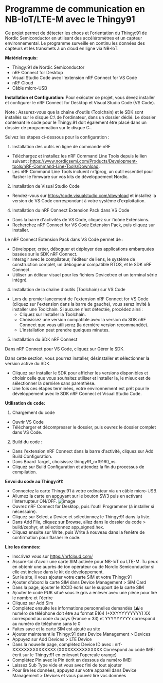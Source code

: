 # Programme de communication en NB-IoT/LTE-M avec le Thingy91

Ce projet permet de détecter les chocs et l'orientation du Thingy:91 de Nordic Semiconductor en utilisant des accéléromètres et un capteur environnemental. Le programme surveille en continu les données des capteurs et les transmets à un cloud en ligne via NB-IoT.


**Matériel requis:**
- Thingy:91 de Nordic Semiconductor
- nRF Connect for Desktop
- Visual Studio Code avec l'extension nRF Connect for VS Code
- nRF Cloud
- Câble micro-USB


**Installation et Configuration:**
Pour exécuter ce projet, vous devez installer et configurer le nRF Connect for Desktop et Visual Studio Code (VS Code). 

Note : Assurez-vous que la chaîne d'outils (Toolchain) et le SDK sont installés sur le disque C:\ de l'ordinateur, dans un dossier dédié. Le dossier contenant le code pour le Thingy:91 doit également être placé dans un dossier de programmation sur le disque C:\.

Suivez les étapes ci-dessous pour la configuration :
1. Installation des outils en ligne de commande nRF
  - Téléchargez et installez les nRF Command Line Tools depuis le lien suivant : https://www.nordicsemi.com/Products/Development-tools/nRF-Command-Line-Tools/Download.
  - Les nRF Command Line Tools incluent nrfjprog, un outil essentiel pour flasher le firmware sur vos kits de développement Nordic.

2. Installation de Visual Studio Code
  - Rendez-vous sur https://code.visualstudio.com/download et installez la version de VS Code correspondant à votre système d'exploitation.

4. Installation du nRF Connect Extension Pack dans VS Code
  - Dans la barre d'activités de VS Code, cliquez sur l'icône Extensions.
  - Recherchez nRF Connect for VS Code Extension Pack, puis cliquez sur Installer.

Le nRF Connect Extension Pack dans VS Code permet de :
  - Développer, créer, déboguer et déployer des applications embarquées basées sur le SDK nRF Connect.
  - Interagir avec le compilateur, l'éditeur de liens, le système de construction complet, un débogueur compatible RTOS, et le SDK nRF Connect.
  - Utiliser un éditeur visuel pour les fichiers Devicetree et un terminal série intégré.

4. Installation de la chaîne d'outils (Toolchain) sur VS Code
- Lors du premier lancement de l'extension nRF Connect for VS Code (cliquez sur l'extension dans la barre de gauche), vous serez invité à installer une Toolchain. Si aucune n'est détectée, procédez ainsi :
    - Cliquez sur Installer la Toolchain.
    - Choisissez une version compatible avec la version du SDK nRF Connect que vous utiliserez (la dernière version recommandée).
    - L'installation peut prendre quelques minutes.

5. Installation du SDK nRF Connect

Dans nRF Connect pour VS Code, cliquez sur Gérer le SDK.

Dans cette section, vous pourrez installer, désinstaller et sélectionner la version active du SDK.
- Cliquez sur Installer le SDK pour afficher les versions disponibles et choisir celle que vous souhaitez utiliser et installer la, le mieux est de sélectionner la dernière sans parenthèse.
- Une fois ces étapes terminées, votre environnement est prêt pour le développement avec le SDK nRF Connect et Visual Studio Code.

**Utilisation du code:**
1. Chargement du code
- Ouvrir VS Code
- Télécharger et décompresser le dossier, puis ouvrez le dossier complet dans VS Code.

2. Build du code :
- Dans l'extension nRF Connect dans la barre d'activité, cliquez sur Add Build Configuration.
- Dans Board Target, choisissez thingy91_nrf9160_ns.
- Cliquez sur Build Configuration et attendez la fin du processus de compilation.

**Envoi du code au Thingy:91:**
- Connectez la carte Thingy:91 à votre ordinateur via un câble micro-USB.
- Allumez la carte en appuyant sur le bouton SW3 puis en activant l'interrupteur ON/OFF.
![image](https://github.com/user-attachments/assets/94f3a7b5-c8cf-49e6-ae4f-acffe8581d2b)
- Ouvrez nRF Connect for Desktop, puis l'outil Programmer (à installer si nécessaire).
- Cliquez sur Select a Device et sélectionnez le Thingy:91 dans la liste.
- Dans Add File, cliquez sur Browse, allez dans le dossier du code > build/zephyr, et sélectionnez app_signed.hex.
- Cliquez ensuite sur Write, puis Write à nouveau dans la fenêtre de confirmation pour flasher le code.

**Lire les données:**
- Inscrivez vous sur https://nrfcloud.com/
- Assure-toi d'avoir une carte SIM activée pour NB-IoT ou LTE-M. Tu peux en obtenir une auprès de ton opérateur ou de Nordic Semiconductor si elle est incluse dans le kit de développement.
- Sur le site, il vous ajouter votre carte SIM et votre Thingy:91
- Ajouter d'abord la carte SIM dans Device Management > SIM Card
-   Dans la page, ajouter le ICCID écris sur le support de la carte SIM
-   Ajouter le code PUK situé sous le gris a enlever avec une pièce pour lire le nombre et l'écrire
-   Cliquez sur Add Sim
-   Complétez ensuite les informations personnelles demandés (⚠️le numéro de téléphone doit être au format E164 (+XXYYYYYYYYY) XX correspond au code du pays (France = 33) et YYYYYYYYY correspond au numéro de téléphone sans le 0
-   Faites save et la carte SIM est ajouté au site
- Ajouter maintenant le Thingy:91 dans Device Management > Devices
-   Appuyez sur Add Devices > LTE Device
-   Dans la nouvelle page, complétez Device ID avec : nrf-XXXXXXXXXXXXXXX (XXXXXXXXXXXXXXX Correspond au code IMEI écrit sur le Thingy:91 en enlevant l'opercule orange)
-   Complétez Pin avec le Pin écrit en dessous du numéro IMEI
-   Laissez Sub Type vide et vous avez fini de tout ajouter
- Pour lire les données, appuyez sur votre appareil dans Device Management > Devices et vous pouvez lire vos données
